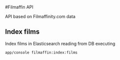 #Filmaffin API

API based on Filmaffinity.com data

## Index films
Index films in Elasticsearch reading from DB executing
```
app/console filmaffin:index:films
```
